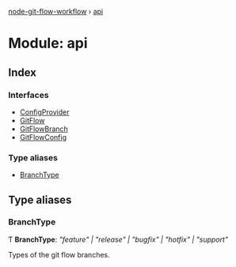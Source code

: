 [node-git-flow-workflow](../README.md) › [api](api.md)

# Module: api

## Index

### Interfaces

* [ConfigProvider](../interfaces/api.configprovider.md)
* [GitFlow](../interfaces/api.gitflow.md)
* [GitFlowBranch](../interfaces/api.gitflowbranch.md)
* [GitFlowConfig](../interfaces/api.gitflowconfig.md)

### Type aliases

* [BranchType](api.md#branchtype)

## Type aliases

###  BranchType

Ƭ **BranchType**: *"feature" | "release" | "bugfix" | "hotfix" | "support"*

Types of the git flow branches.
